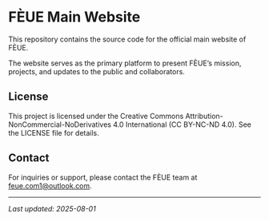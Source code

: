 # FÈUE Main Website

This repository contains the source code for the official main website of FÈUE.

The website serves as the primary platform to present FÈUE’s mission, projects, and updates to the public and collaborators.

## License

This project is licensed under the Creative Commons Attribution-NonCommercial-NoDerivatives 4.0 International (CC BY-NC-ND 4.0). See the LICENSE file for details.

## Contact

For inquiries or support, please contact the FÈUE team at feue.com1@outlook.com.

---

*Last updated: 2025-08-01*
